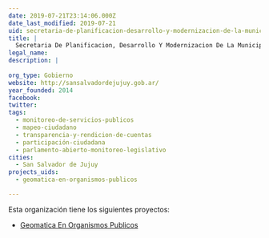 ```yaml
---
date: 2019-07-21T23:14:06.000Z
date_last_modified: 2019-07-21
uid: secretaria-de-planificacion-desarrollo-y-modernizacion-de-la-municipalidad-de-san-salvador-de-jujuy
title: |
  Secretaria De Planificacion, Desarrollo Y Modernizacion De La Municipalidad De San Salvador De Jujuy
legal_name: 
description: |
  
org_type: Gobierno
website: http://sansalvadordejujuy.gob.ar/
year_founded: 2014
facebook: 
twitter: 
tags:
  - monitoreo-de-servicios-publicos
  - mapeo-ciudadano
  - transparencia-y-rendicion-de-cuentas
  - participación-ciudadana
  - parlamento-abierto-monitoreo-legislativo
cities: 
  - San Salvador de Jujuy
projects_uids:
  - geomatica-en-organismos-publicos

---
```


Esta organización tiene los siguientes proyectos:

- [Geomatica En Organismos Publicos](/proyectos/geomatica-en-organismos-publicos)

